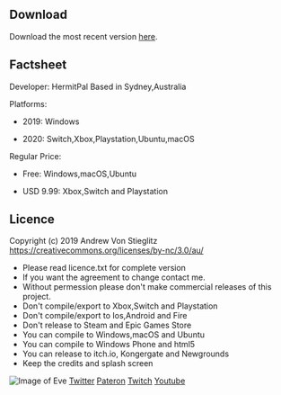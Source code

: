 ## Download
Download the most recent version [here](https://github.com/hermiteve/PaintRogue/releases).

## Factsheet
Developer: 
HermitPal
Based in Sydney,Australia

Platforms:
- 2019: Windows

- 2020: Switch,Xbox,Playstation,Ubuntu,macOS

Regular Price:

- Free: Windows,macOS,Ubuntu

- USD 9.99: Xbox,Switch and Playstation


## Licence
Copyright (c) 2019 Andrew Von Stieglitz https://creativecommons.org/licenses/by-nc/3.0/au/ 
- Please read licence.txt for complete version
- If you want the agreement to change contact me.
- Without permession please don't make commercial releases of this project.
- Don't compile/export to Xbox,Switch and Playstation
- Don't compile/export to Ios,Android and Fire
- Don't release to Steam and Epic Games Store
- You can compile to Windows,macOS and Ubuntu
- You can compile to Windows Phone and html5
- You can release to itch.io, Kongergate and Newgrounds
- Keep the credits and splash screen

![Image of Eve](https://github.com/hermiteve/PaintRogue/blob/master/Website/eve.png?raw=true) [Twitter](https://twitter.com/HermitPal) 
[Pateron](https://www.patreon.com/hermitpal) [Twitch](https://www.twitch.tv/hermitpal) [Youtube](https://www.youtube.com/channel/UCg0FxXIGHJp0wVi0UbqypXQ?view_as=subscriber)
